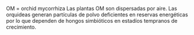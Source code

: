 OM = orchid mycorrhiza
Las plantas OM son dispersadas por aire.
Las orquideas generan partículas de polvo deficientes en reservas energéticas por lo que dependen de hongos simbióticos en estadíos tempranos de crecimiento.
